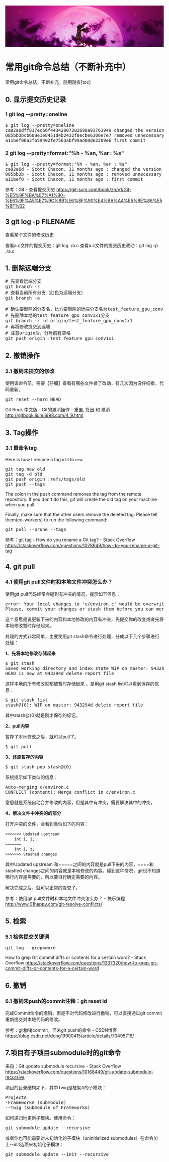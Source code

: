 [![header](../../../assets/header12.jpg)](https://yuenshome.github.io)

# 常用git命令总结（不断补充中）

常用git命令总结，不断补充，随用随查[toc]<!--more-->
## 0. 显示提交历史记录

### 1 git log --pretty=oneline

<pre class="lang:sh decode:true">$ git log --pretty=oneline
ca82a6dff817ec66f44342007202690a93763949 changed the version number
085bb3bcb608e1e8451d4b2432f8ecbe6306e7e7 removed unnecessary test code
a11bef06a3f659402fe7563abf99ad00de2209e6 first commit</pre>
### 2 git log --pretty=format:"%h - %an, %ar : %s"
<pre class="lang:sh decode:true">$ git log --pretty=format:"%h - %an, %ar : %s"
ca82a6d - Scott Chacon, 11 months ago : changed the version number
085bb3b - Scott Chacon, 11 months ago : removed unnecessary test code
a11bef0 - Scott Chacon, 11 months ago : first commit</pre>
参考：Git - 查看提交历史
https://git-scm.com/book/zh/v1/Git-%E5%9F%BA%E7%A1%80-%E6%9F%A5%E7%9C%8B%E6%8F%90%E4%BA%A4%E5%8E%86%E5%8F%B2
<h2>3 git log -p FILENAME</h2>
查看某个文件的修改历史

查看a.c文件的提交历史：git log ./a.c
查看a.c文件的提交历史改动：git log -p ./a.c
## 1. 删除远端分支
<pre class="lang:sh decode:true"># 先查看远端分支
git branch -r
# 查看当前所有分支（红色为远端分支）
git branch -a

# 确认要删除的分支名，比方要删除的远端分支名为test_feature_gpu_conv1x1
# 先删除本地的test_feature_gpu_conv1x1分支
git branch -r -d origin/test_feature_gpu_conv1x1
# 再将修改提交到远端
# 注意origin后，分号前有空格
git push origin :test_feature_gpu_conv1x1</pre>
## 2. 撤销操作  
### 2.1 撤销未提交的修改  
使用该命令前，需要【仔细】查看有哪些文件做了改动，有几次因为没仔细看，代码重新。
<pre class="lang:sh decode:true ">git reset --hard HEAD</pre>
Git Book 中文版 - Git的撤消操作 - 重置, 签出 和 撤消
http://gitbook.liuhui998.com/4_9.html

## 3. Tag操作  
### 3.1 重命名tag  

Here is how I rename a tag <code>old</code> to <code>new</code>:
<pre class="lang:sh decode:true">git tag new old
git tag -d old
git push origin :refs/tags/old
git push --tags</pre>
The colon in the push command removes the tag from the remote repository. If you don't do this, git will create the old tag on your machine when you pull.

Finally, make sure that the other users remove the deleted tag. Please tell them(co-workers) to run the following command:
<pre class="lang:sh decode:true ">git pull --prune --tags</pre>
参考：git tag - How do you rename a Git tag? - Stack Overflow
https://stackoverflow.com/questions/1028649/how-do-you-rename-a-git-tag

## 4. git pull

### 4.1 使用git pull文件时和本地文件冲突怎么办？

使用git pull代码经常会碰到有冲突的情况，提示如下信息：
<pre class="lang:sh decode:true">error: Your local changes to 'c/environ.c' would be overwritten by merge.  Aborting.
Please, commit your changes or stash them before you can merge.</pre>
这个意思是说更新下来的内容和本地修改的内容有冲突，先提交你的改变或者先将本地修改暂时存储起来。

处理的方式非常简单，主要使用git stash命令进行处理，分成以下几个步骤进行处理：

<strong>1、先将本地修改存储起来</strong>
<pre class="lang:python decode:true">$ git stash
Saved working directory and index state WIP on master: 943294d delete report file
HEAD is now at 943294d delete report file</pre>
这样本地的所有修改就都被暂时存储起来 。是用git stash list可以看到保存的信息：
<pre class="lang:sh decode:true">$ git stash list
stash@{0}: WIP on master: 943294d delete report file</pre>
其中stash@{0}就是刚才保存的标记。

<strong>2、pull内容</strong>

暂存了本地修改之后，就可以pull了。
<pre class="lang:sh decode:true">$ git pull</pre>
<strong>3、还原暂存的内容</strong>
<pre class="lang:sh decode:true">$ git stash pop stash@{0}</pre>
系统提示如下类似的信息：
<pre class="lang:sh decode:true">Auto-merging c/environ.c
CONFLICT (content): Merge conflict in c/environ.c</pre>
意思就是系统自动合并修改的内容，但是其中有冲突，需要解决其中的冲突。

<strong>4、解决文件中冲突的的部分</strong>

打开冲突的文件，会看到类似如下的内容：

```shell
<<<<<<< Updated upstream
    int i, j;
=======
    int i, z;
>>>>>>> Stashed changes	
```

其中Updated upstream 和=====之间的内容就是pull下来的内容，====和stashed changes之间的内容就是本地修改的内容。碰到这种情况，git也不知道哪行内容是需要的，所以要自行确定需要的内容。

解决完成之后，就可以正常的提交了。

参考：使用git pull文件时和本地文件冲突怎么办？ - 快乐编程
http://www.01happy.com/git-resolve-conflicts/

## 5. 检索

### 5.1 检索提交关键词

<pre class="lang:sh decode:true ">git log --grep=word</pre>
How to grep Git commit diffs or contents for a certain word? - Stack Overflow
https://stackoverflow.com/questions/1337320/how-to-grep-git-commit-diffs-or-contents-for-a-certain-word

## 6. 撤销
### 6.1 撤销未push的commit注释：git reset id

完成Commit命令的撤销，但是不对代码修改进行撤销，可以直接通过git commit 重新提交对本地代码的修改。

参考：git撤销commit，但未git push的命令 - CSDN博客
https://blog.csdn.net/dong19900415/article/details/70495716/

<audio style="display: none;" controls="controls"></audio>

## 7.项目有子项目submodule时的git命令

来自：Git update submodule recursive - Stack Overflow
https://stackoverflow.com/questions/10168449/git-update-submodule-recursive

项目的目录结构如下，其中Twig是框架A的子模块：
<pre class="lang:sh decode:true">ProjectA
-FrameworkA (submodule)
--Twig (submodule of FrameworkA)</pre>
如何递归地更新子模块。使用命令：
<pre class="lang:sh decode:true">git submodule update --recursive</pre>
或者你也可能需要对未初始化的子模块（uninitialized submodules）在命令加上--init选项来初始化子模块：
<pre class="lang:sh decode:true ">git submodule update --init --recursive</pre>
&nbsp;
